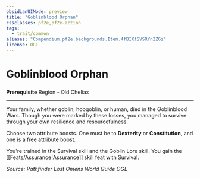 ```yaml
---
obsidianUIMode: preview
title: "Goblinblood Orphan"
cssclasses: pf2e,pf2e-action
tags:
  - trait/common
aliases: "Compendium.pf2e.backgrounds.Item.4fBIXtSVSRYn2ZGi"
license: OGL
---
```

# Goblinblood Orphan

### 






**Prerequisite** Region - Old Cheliax

* * *

Your family, whether goblin, hobgoblin, or human, died in the Goblinblood Wars. Though you were marked by these losses, you managed to survive through your own resilience and resourcefulness.

Choose two attribute boosts. One must be to **Dexterity** or **Constitution**, and one is a free attribute boost.

You're trained in the Survival skill and the Goblin Lore skill. You gain the [[Feats/Assurance|Assurance]] skill feat with Survival.

*Source: Pathfinder Lost Omens World Guide*
*OGL*